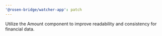 ```yaml
---
'@rosen-bridge/watcher-app': patch
---
```


Utilize the Amount component to improve readability and consistency for financial data.
